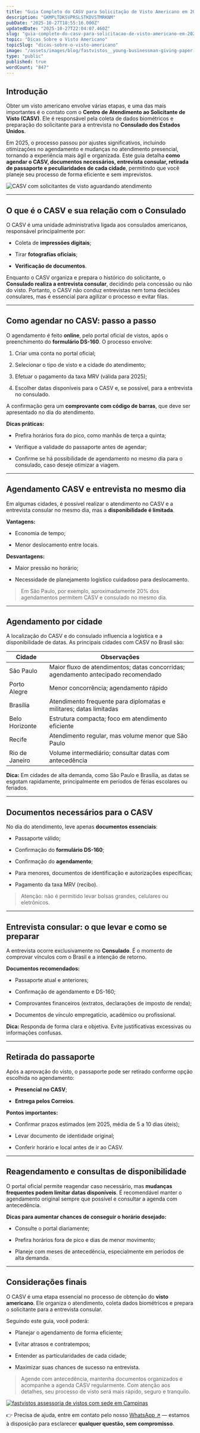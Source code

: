```yaml
---
title: "Guia Completo do CASV para Solicitação de Visto Americano em 2025"
description: "GKMPLTDKSVPRSLSTKDVSTMRKNM"
pubDate: "2025-10-27T18:55:16.000Z"
updatedDate: "2025-10-27T22:04:07.460Z"
slug: "guia-completo-do-casv-para-solicitacao-de-visto-americano-em-2025"
topic: "Dicas Sobre o Visto Americano"
topicSlug: "dicas-sobre-o-visto-americano"
image: "/assets/images/blog/fastvistos__young-businessman-giving-paper-document-businesswoman-standing-outdoors.jpg"
type: "public"
published: true
wordCount: "847"
---
```


<!--# Guia Completo do CASV para Solicitação de Visto Americano em 2025-->

## Introdução

Obter um visto americano envolve várias etapas, e uma das mais importantes é o contato com o **Centro de Atendimento ao Solicitante de Visto (CASV)**. Ele é responsável pela coleta de dados biométricos e preparação do solicitante para a entrevista no **Consulado dos Estados Unidos**.

Em 2025, o processo passou por ajustes significativos, incluindo otimizações no agendamento e mudanças no atendimento presencial, tornando a experiência mais ágil e organizada. Este guia detalha **como agendar o CASV, documentos necessários, entrevista consular, retirada de passaporte e peculiaridades de cada cidade**, permitindo que você planeje seu processo de forma eficiente e sem imprevistos.

![CASV com solicitantes de visto aguardando atendimento](https://fastvistos.com.br/assets/images/blog/fastvistos__casv-com-solicitantes-de-visto-aguardando-atendimento.webp)

----------

## O que é o CASV e sua relação com o Consulado

O CASV é uma unidade administrativa ligada aos consulados americanos, responsável principalmente por:

-   Coleta de **impressões digitais**;
    
-   Tirar **fotografias oficiais**;
    
-   **Verificação de documentos**.
    

Enquanto o CASV organiza e prepara o histórico do solicitante, o **Consulado realiza a entrevista consular**, decidindo pela concessão ou não do visto. Portanto, o CASV não conduz entrevistas nem toma decisões consulares, mas é essencial para agilizar o processo e evitar filas.

----------

## Como agendar no CASV: passo a passo

O agendamento é feito **online**, pelo portal oficial de vistos, após o preenchimento do **formulário DS-160**. O processo envolve:

1.  Criar uma conta no portal oficial;
    
2.  Selecionar o tipo de visto e a cidade do atendimento;
    
3.  Efetuar o pagamento da taxa MRV (válida para 2025);
    
4.  Escolher datas disponíveis para o CASV e, se possível, para a entrevista no consulado.
    

A confirmação gera um **comprovante com código de barras**, que deve ser apresentado no dia do atendimento.

**Dicas práticas:**

-   Prefira horários fora do pico, como manhãs de terça a quinta;
    
-   Verifique a validade do passaporte antes de agendar;
    
-   Confirme se há possibilidade de agendamento no mesmo dia para o consulado, caso deseje otimizar a viagem.

----------

## Agendamento CASV e entrevista no mesmo dia

Em algumas cidades, é possível realizar o atendimento no CASV e a entrevista consular no mesmo dia, mas a **disponibilidade é limitada**.

**Vantagens:**

-   Economia de tempo;
    
-   Menor deslocamento entre locais.
    

**Desvantagens:**

-   Maior pressão no horário;
    
-   Necessidade de planejamento logístico cuidadoso para deslocamento.
    

> Em São Paulo, por exemplo, aproximadamente 20% dos agendamentos permitem CASV e consulado no mesmo dia.

----------


## Agendamento por cidade

A localização do CASV e do consulado influencia a logística e a disponibilidade de datas. As principais cidades com CASV no Brasil são:

| Cidade          | Observações                                                                 |
|-----------------|---------------------------------------------------------------------------|
| São Paulo       | Maior fluxo de atendimentos; datas concorridas; agendamento antecipado recomendado |
| Porto Alegre    | Menor concorrência; agendamento rápido                                     |
| Brasília        | Atendimento frequente para diplomatas e militares; datas limitadas        |
| Belo Horizonte  | Estrutura compacta; foco em atendimento eficiente                          |
| Recife          | Atendimento regular, mas volume menor que São Paulo                        |
| Rio de Janeiro  | Volume intermediário; consultar datas com antecedência                     |

**Dica:** Em cidades de alta demanda, como São Paulo e Brasília, as datas se esgotam rapidamente, principalmente em períodos de férias escolares ou feriados.

----------

## Documentos necessários para o CASV

No dia do atendimento, leve apenas **documentos essenciais**:

-   Passaporte válido;
    
-   Confirmação do **formulário DS-160**;
    
-   Confirmação do **agendamento**;
    
-   Para menores, documentos de identificação e autorizações específicas;
    
-   Pagamento da taxa MRV (recibo).
    

> Atenção: não é permitido levar bolsas grandes, celulares ou eletrônicos.

----------

## Entrevista consular: o que levar e como se preparar

A entrevista ocorre exclusivamente no **Consulado**. É o momento de comprovar vínculos com o Brasil e a intenção de retorno.

**Documentos recomendados:**

-   Passaporte atual e anteriores;
    
-   Confirmação de agendamento e DS-160;
    
-   Comprovantes financeiros (extratos, declarações de imposto de renda);
    
-   Documentos de vínculo empregatício, acadêmico ou profissional.
    

**Dica:** Responda de forma clara e objetiva. Evite justificativas excessivas ou informações confusas.

----------

## Retirada do passaporte

Após a aprovação do visto, o passaporte pode ser retirado conforme opção escolhida no agendamento:

-   **Presencial no CASV**;
    
-   **Entrega pelos Correios**.
    

**Pontos importantes:**

-   Confirmar prazos estimados (em 2025, média de 5 a 10 dias úteis);
    
-   Levar documento de identidade original;
    
-   Conferir horário e local antes de ir ao CASV.
    

----------

## Reagendamento e consultas de disponibilidade

O portal oficial permite reagendar caso necessário, mas **mudanças frequentes podem limitar datas disponíveis**. É recomendável manter o agendamento original sempre que possível e consultar a agenda com antecedência.

**Dicas para aumentar chances de conseguir o horário desejado:**

-   Consulte o portal diariamente;
    
-   Prefira horários fora de pico e dias de menor movimento;
    
-   Planeje com meses de antecedência, especialmente em períodos de alta demanda.
    

----------

## Considerações finais

O CASV é uma etapa essencial no processo de obtenção do **visto americano**. Ele organiza o atendimento, coleta dados biométricos e prepara o solicitante para a entrevista consular.

Seguindo este guia, você poderá:

-   Planejar o agendamento de forma eficiente;
    
-   Evitar atrasos e contratempos;
    
-   Entender as particularidades de cada cidade;
    
-   Maximizar suas chances de sucesso na entrevista.
    

> Agende com antecedência, mantenha documentos organizados e acompanhe a agenda CASV regularmente. Com atenção aos detalhes, seu processo de visto será mais rápido, seguro e tranquilo.

[
![fastvistos assessoria de vistos com sede em Campinas](https://fastvistos.com.br/assets/images/blog/fastvistos__fastvistos-assessoria-de-vistos-com-sede-em-campinas.webp)](https://fastvistos.com.br/)

👉 Precisa de ajuda, entre em contato pelo nosso <a  href="https://wa.me/551920422785"  target="_blank">WhatsApp ↗</a> — estamos à disposição para esclarecer **qualquer questão, sem compromisso**.